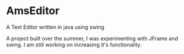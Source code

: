 AmsEditor
=========
A Text Editor written in java using swing

A project built over the summer, I was experimenting with JFrame and swing. I am still working on increasing it's functionality.
